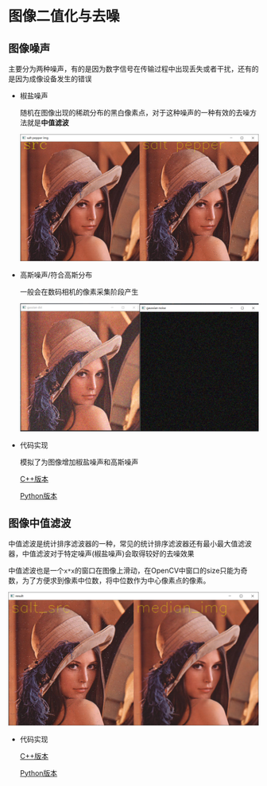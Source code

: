 # 图像二值化与去噪    

## 图像噪声   

主要分为两种噪声，有的是因为数字信号在传输过程中出现丢失或者干扰，还有的是因为成像设备发生的错误     

* 椒盐噪声   

    随机在图像出现的稀疏分布的黑白像素点，对于这种噪声的一种有效的去噪方法就是**中值滤波**    

    ![salt](./GenerateNoise/img/saltpepper.png)       


* 高斯噪声/符合高斯分布    

    一般会在数码相机的像素采集阶段产生       

    ![gaussian](./GenerateNoise/img/gaussiannoise.png)

* 代码实现      

    模拟了为图像增加椒盐噪声和高斯噪声     

    [C++版本](./GenerateNoise/GenerateNoise.cpp)   

    [Python版本](./GenerateNoise/GenerateNoise.py)  
    

## 图像中值滤波       

中值滤波是统计排序滤波器的一种，常见的统计排序滤波器还有最小最大值滤波器，中值滤波对于特定噪声(椒盐噪声)会取得较好的去噪效果    

中值滤波也是一个`x*x`的窗口在图像上滑动，在OpenCV中窗口的size只能为奇数，为了方便求到像素中位数，将中位数作为中心像素点的像素。      

![median](./MedianFilter/img/medianresult.png)    


* 代码实现    

    [C++版本](./MedianFilter/MedianFilter.cpp)   

    [Python版本](./MedianFilter/MedianFilter.py)     

    






